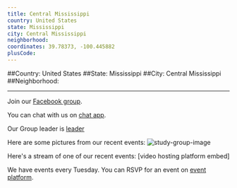 ```yaml
---
title: Central Mississippi
country: United States
state: Mississippi
city: Central Mississippi
neighborhood: 
coordinates: 39.78373, -100.445882
plusCode:
---
```


##Country: United States
##State: Mississippi
##City: Central Mississippi
##Neighborhood: 
*****
Join our [Facebook group](https://www.facebook.com/groups/free.code.camp.central.mississippi).

You can chat with us on [chat app]().

Our Group leader is [leader]()

Here are some pictures from our recent events:
![study-group-image]()

Here's a stream of one of our recent events:
[video hosting platform embed]

We have events every Tuesday. You can RSVP for an event on [event platform]().
